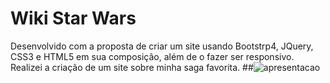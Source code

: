 # Wiki Star Wars
Desenvolvido com a proposta de criar um site usando Bootstrp4, JQuery, CSS3 e HTML5 em sua composição, além de o fazer ser responsivo. Realizei a criação de um site sobre minha saga favorita.
##![apresentacao](https://user-images.githubusercontent.com/58959147/112777519-d4e00c80-9018-11eb-946c-1257424c45ee.gif)
